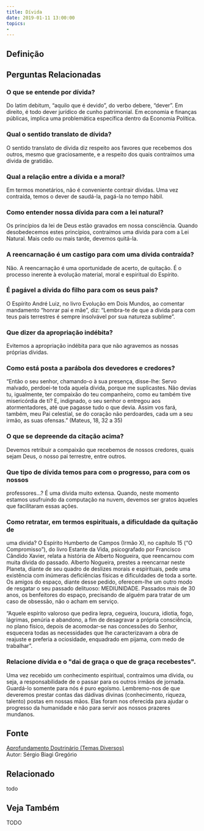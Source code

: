 ```yaml
---
title: Dívida
date: 2019-01-11 13:00:00
topics: 
- 
---
```


## Definição


## Perguntas Relacionadas

### O que se entende por dívida?
Do latim debitum, “aquilo que é devido”, do verbo debere, “dever”.
Em direito, é todo dever jurídico de cunho patrimonial. Em economia e
finanças públicas, implica uma problemática específica dentro da
Economia Política.

### Qual o sentido translato de dívida?
O sentido translato de dívida diz respeito aos favores que recebemos dos
outros, mesmo que graciosamente, e a respeito dos quais contraímos uma
dívida de gratidão.

### Qual a relação entre a dívida e a moral?
Em termos monetários, não é conveniente contrair dívidas. Uma vez
contraída, temos o dever de saudá-la, pagá-la no tempo hábil.

### Como entender nossa dívida para com a lei natural?
Os princípios da lei de Deus estão gravados em nossa consciência. Quando
desobedecemos estes princípios, contraímos uma dívida para com a Lei
Natural. Mais cedo ou mais tarde, devemos quitá-la.

### A reencarnação é um castigo para com uma dívida contraída?
Não. A reencarnação é uma oportunidade de acerto, de quitação. É o
processo inerente à evolução material, moral e espiritual do Espírito.

### É pagável a dívida do filho para com os seus pais?
O Espírito André Luiz, no livro Evolução em Dois Mundos, ao comentar
mandamento “honrar pai e mãe”, diz: “Lembra-te de que a dívida para com
teus pais terrestres é sempre insolvável por sua natureza sublime”.

### Que dizer da apropriação indébita?
Evitemos a apropriação indébita para que não agravemos as nossas
próprias dívidas.

### Como está posta a parábola dos devedores e credores?
“Então o seu senhor, chamando-o à sua presença, disse-lhe: Servo
malvado, perdoei-te toda aquela dívida, porque me suplicastes. Não
devias tu, igualmente, ter compaixão do teu companheiro, como eu também
tive misericórdia de ti? E, indignado, o seu senhor o entregou aos
atormentadores, até que pagasse tudo o que devia. Assim vos fará,
também, meu Pai celestial, se do coração não perdoardes, cada um a seu
irmão, as suas ofensas.” (Mateus, 18, 32 a 35)

### O que se depreende da citação acima?
Devemos retribuir a compaixão que recebemos de nossos credores, quais
sejam Deus, o nosso pai terrestre, entre outros.

### Que tipo de dívida temos para com o progresso, para com os nossos
professores...?
É uma dívida muito extensa. Quando, neste momento estamos usufruindo da
computação na nuvem, devemos ser gratos àqueles que facilitaram essas
ações.

### Como retratar, em termos espirituais, a dificuldade da quitação de
uma dívida?
O Espírito Humberto de Campos (Irmão X), no capítulo 15 (“O
Compromisso”), do livro Estante da Vida, psicografado por Francisco
Cândido Xavier, relata a história de Alberto Nogueira, que reencarnou
com muita dívida do passado. Alberto Nogueira, prestes a reencarnar
neste Planeta, diante de seu quadro de deslizes morais e espirituais,
pede uma existência com inúmeras deficiências físicas e dificuldades de
toda a sorte. Os amigos do espaço, diante desse pedido, oferecem-lhe um
outro modo de resgatar o seu passado delituoso: MEDIUNIDADE. Passados
mais de 30 anos, os benfeitores do espaço, precisando de alguém para
tratar de um caso de obsessão, não o acham em serviço.

“Aquele espírito valoroso que pedira lepra, cegueira, loucura, idiotia,
fogo, lágrimas, penúria e abandono, a fim de desagravar a própria
consciência, no plano físico, depois de acomodar-se nas concessões do
Senhor, esquecera todas as necessidades que lhe caracterizavam a obra de
reajuste e preferia a ociosidade, enquadrado em pijama, com medo de
trabalhar”.

### Relacione dívida e o "dai de graça o que de graça recebestes".

Uma vez recebido um conhecimento espiritual, contraímos uma dívida, ou
seja, a responsabilidade de o passar para os outros irmãos de jornada.
Guardá-lo somente para nós é puro egoísmo. Lembremo-nos de que deveremos
prestar contas das dádivas divinas (conhecimento, riqueza, talento)
postas em nossas mãos. Elas foram nos oferecida para ajudar o progresso
da humanidade e não para servir aos nossos prazeres mundanos.

## Fonte
[Aprofundamento Doutrinário (Temas Diversos)](https://sites.google.com/view/aprofundamentodoutrinario/dívida)  
Autor: Sérgio Biagi Gregório



## Relacionado
todo

## Veja Também
TODO



